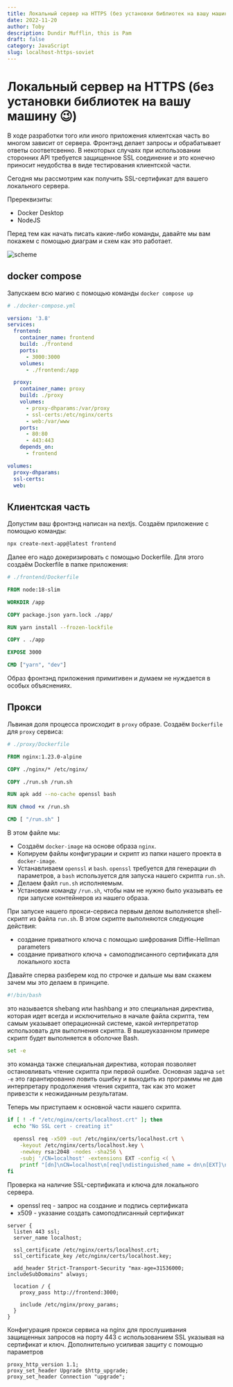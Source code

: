 ```yaml
---
title: Локальный сервер на HTTPS (без установки библиотек на вашу машину 😉)
date: 2022-11-20
author: Toby
description: Dundir Mufflin, this is Pam
draft: false
category: JavaScript
slug: localhost-https-soviet
---
```


# Локальный сервер на HTTPS (без установки библиотек на вашу машину 😉)

В ходе разработки того или иного приложения клиентская часть во многом зависит от сервера.
Фронтэнд делает запросы и обрабатывает ответы соответсвенно. В некоторых случаях при использовании
сторонних API требуется защищенное SSL соединение и это конечно приносит неудобства в виде тестирования
клиентской части.

Сегодня мы рассмотрим как получить SSL-сертификат для вашего локального сервера.

Пререквизиты:
  - Docker Desktop
  - NodeJS

Перед тем как начать писать какие-либо команды, давайте мы вам покажем с помощью диаграм и схем как это работает.

![scheme](../../../../images/localhost-https/01.png)

## docker compose
Запускаем всю магию с помощью команды `docker compose up`

```yaml
# ./docker-compose.yml

version: '3.8'
services:
  frontend:
    container_name: frontend
    build: ./frontend
    ports:
      - 3000:3000
    volumes:
      - ./frontend:/app

  proxy:
    container_name: proxy
    build: ./proxy
    volumes:
      - proxy-dhparams:/var/proxy
      - ssl-certs:/etc/nginx/certs
      - web:/var/www
    ports:
      - 80:80
      - 443:443
    depends_on:
      - frontend

volumes:
  proxy-dhparams:
  ssl-certs:
  web:

```

## Клиентская часть
Допустим ваш фронтэнд написан на nextjs. Создаём приложение с помощью команды:

```sh
npx create-next-app@latest frontend
```

Далее его надо докеризировать с помощью Dockerfile. Для этого создаём Dockerfile в папке приложения:

```dockerfile
# ./frontend/Dockerfile

FROM node:18-slim

WORKDIR /app

COPY package.json yarn.lock ./app/

RUN yarn install --frozen-lockfile

COPY . ./app

EXPOSE 3000

CMD ["yarn", "dev"]
```

Образ фронтэнд приложения примитивен и думаем не нуждается в особых объяснениях.

## Прокси
Львиная доля процесса происходит в `proxy` образе. Создаём `Dockerfile` для `proxy` сервиса:

```dockerfile
# ./proxy/Dockerfile

FROM nginx:1.23.0-alpine

COPY ./nginx/* /etc/nginx/

COPY ./run.sh /run.sh

RUN apk add --no-cache openssl bash

RUN chmod +x /run.sh

CMD [ "/run.sh" ]
```

В этом файле мы:
  - Создаём `docker-image` на основе образа `nginx`.
  - Копируем файлы конфигурации и скрипт из папки нашего проекта в `docker-image`.
  - Устанавливаем `openssl` и `bash`. `openssl` требуется для генерации `dh` параметров, а `bash` используется для запуска нашего скрипта `run.sh`.
  - Делаем файл `run.sh` исполняемым.
  - Установим команду `/run.sh`, чтобы нам не нужно было указывать ее при запуске контейнеров из нашего образа.

При запуске нашего прокси-сервиса первым делом выполняется shell-скрипт из файла `run.sh`. В этом скрипте выполняются следующие действия:
- создание приватного ключа с помощью шифрования Diffie-Hellman parameters
- создание приватного ключа + самоподписанного сертификата для локального хоста

Давайте сперва разберем код по строчке и дальше мы вам скажем зачем мы это делаем в принципе.

```bash
#!/bin/bash
```

это называется shebang или hashbang и это специальная директива, которая идет всегда и исключительно в начале файла скрипта, тем самым указывает операционнай системе, какой интерпретатор использовать для выполнения скрипта.
В вышеуказанном примере скрипт будет выполняется в оболочке Bash.

```bash
set -e
```

это команда также специальная директива, которая позволяет остановливать чтение скрипта при первой ошибке. Основная задача `set -e` это гарантированно ловить ошибку и выходить из программы не дав интерпретару продолжения чтения скрипта, так как это может привезсти к неожиданным результатам.

Теперь мы приступаем к основной части нашего скрипта.

```bash
if [ ! -f "/etc/nginx/certs/localhost.crt" ]; then
  echo "No SSL cert - creating it"
  
  openssl req -x509 -out /etc/nginx/certs/localhost.crt \
    -keyout /etc/nginx/certs/localhost.key \
    -newkey rsa:2048 -nodes -sha256 \
    -subj '/CN=localhost' -extensions EXT -config <( \
    printf "[dn]\nCN=localhost\n[req]\ndistinguished_name = dn\n[EXT]\nsubjectAltName=DNS:localhost\nkeyUsage=digitalSignature\nextendedKeyUsage=serverAuth")
fi
```

Проверка на наличие SSL-сертификата и ключа для локального сервера. 
- openssl req - запрос на создание и подпись сертификата
- x509 - указание создать самоподписанный сертификат

```
server {
  listen 443 ssl;
  server_name localhost;

  ssl_certificate /etc/nginx/certs/localhost.crt;
  ssl_certificate_key /etc/nginx/certs/localhost.key;

  add_header Strict-Transport-Security "max-age=31536000; includeSubDomains" always;

  location / {
    proxy_pass http://frontend:3000;
    
    include /etc/nginx/proxy_params;
  }
}
```

Конфигурация прокси сервиса на nginx для прослушивания защищенных запросов на порту 443 с использованием SSL указывая на сертификат и ключ. Дополнительно усиливая защиту с помощью параметров 

```
proxy_http_version 1.1;
proxy_set_header Upgrade $http_upgrade;
proxy_set_header Connection "upgrade";
```
